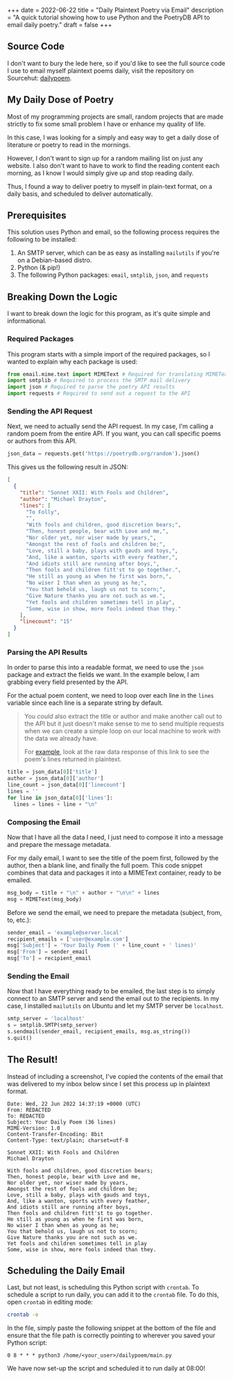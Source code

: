 +++
date = 2022-06-22
title = "Daily Plaintext Poetry via Email"
description = "A quick tutorial showing how to use Python and the PoetryDB API to email daily poetry."
draft = false
+++

## Source Code

I don't want to bury the lede here, so if you'd like to see the full source 
code I use to email myself plaintext poems daily, visit the repository on 
Sourcehut: [dailypoem](https://git.sr.ht/~kaizoku/dailypoem).

## My Daily Dose of Poetry

Most of my programming projects are small, random projects that are made 
strictly to fix some small problem I have or enhance my quality of life.

In this case, I was looking for a simply and easy way to get a daily dose of 
literature or poetry to read in the mornings.

However, I don't want to sign up for a random mailing list on just any website. 
I also don't want to have to work to find the reading content each morning, as I 
know I would simply give up and stop reading daily.

Thus, I found a way to deliver poetry to myself in plain-text format, on a daily 
basis, and scheduled to deliver automatically.

## Prerequisites

This solution uses Python and email, so the following process requires the 
following to be installed:

1. An SMTP server, which can be as easy as installing `mailutils` if you're on 
a Debian-based distro.
2. Python (& pip!)
3. The following Python packages: `email`, `smtplib`, `json`, and `requests`

## Breaking Down the Logic

I want to break down the logic for this program, as it's quite simple and 
informational.

### Required Packages

This program starts with a simple import of the required packages, so I wanted 
to explain why each package is used:

```python
from email.mime.text import MIMEText # Required for translating MIMEText
import smtplib # Required to process the SMTP mail delivery
import json # Required to parse the poetry API results
import requests # Required to send out a request to the API
```

### Sending the API Request

Next, we need to actually send the API request. In my case, I'm calling a random 
poem from the entire API. If you want, you can call specific poems or authors 
from this API.

```python
json_data = requests.get('https://poetrydb.org/random').json()
```

This gives us the following result in JSON:

```json
[
  {
    "title": "Sonnet XXII: With Fools and Children",
    "author": "Michael Drayton",
    "lines": [
      "To Folly",
      "",
      "With fools and children, good discretion bears;",
      "Then, honest people, bear with Love and me,",
      "Nor older yet, nor wiser made by years,",
      "Amongst the rest of fools and children be;",
      "Love, still a baby, plays with gauds and toys,",
      "And, like a wanton, sports with every feather,",
      "And idiots still are running after boys,",
      "Then fools and children fitt'st to go together.",
      "He still as young as when he first was born,",
      "No wiser I than when as young as he;",
      "You that behold us, laugh us not to scorn;",
      "Give Nature thanks you are not such as we.",
      "Yet fools and children sometimes tell in play",
      "Some, wise in show, more fools indeed than they."
    ],
    "linecount": "15"
  }
]
```

### Parsing the API Results

In order to parse this into a readable format, we need to use the `json` package 
and extract the fields we want. In the example below, I am grabbing every field 
presented by the API.

For the actual poem content, we need to loop over each line in the `lines` 
variable since each line is a separate string by default.

> You *could* also extract the title or author and make another call out to the 
> API but it just doesn't make sense to me to send multiple requests when we can 
> create a simple loop on our local machine to work with the data we already 
> have.
>
> For 
> [example](https://poetrydb.org/title/Sonnet%20XXII:%20With%20Fools%20and%20Children/lines.text), 
> look at the raw data response of this link to see the poem's lines returned 
> in plaintext.

```python
title = json_data[0]['title']
author = json_data[0]['author']
line_count = json_data[0]['linecount']
lines = ''
for line in json_data[0]['lines']:
  lines = lines + line + "\n"
```

### Composing the Email

Now that I have all the data I need, I just need to compose it into a message 
and prepare the message metadata.

For my daily email, I want to see the title of the poem first, followed by the 
author, then a blank line, and finally the full poem. This code snippet combines 
that data and packages it into a MIMEText container, ready to be emailed.

```python
msg_body = title + "\n" + author + "\n\n" + lines
msg = MIMEText(msg_body)
```

Before we send the email, we need to prepare the metadata (subject, from, to, 
etc.):

```python
sender_email = 'example@server.local'
recipient_emails = ['user@example.com']
msg['Subject'] = 'Your Daily Poem (' + line_count + ' lines)'
msg['From'] = sender_email
msg['To'] = recipient_email
```

### Sending the Email

Now that I have everything ready to be emailed, the last step is to simply 
connect to an SMTP server and send the email out to the recipients. In my case, 
I installed `mailutils` on Ubuntu and let my SMTP server be `localhost`.

```python
smtp_server = 'localhost'
s = smtplib.SMTP(smtp_server)
s.sendmail(sender_email, recipient_emails, msg.as_string())
s.quit()
```

## The Result!

Instead of including a screenshot, I've copied the contents of the email that 
was delivered to my inbox below since I set this process up in plaintext format.

```text
Date: Wed, 22 Jun 2022 14:37:19 +0000 (UTC)
From: REDACTED
To: REDACTED
Subject: Your Daily Poem (36 lines)
MIME-Version: 1.0
Content-Transfer-Encoding: 8bit
Content-Type: text/plain; charset=utf-8

Sonnet XXII: With Fools and Children
Michael Drayton

With fools and children, good discretion bears;
Then, honest people, bear with Love and me,
Nor older yet, nor wiser made by years,
Amongst the rest of fools and children be;
Love, still a baby, plays with gauds and toys,
And, like a wanton, sports with every feather,
And idiots still are running after boys,
Then fools and children fitt'st to go together.
He still as young as when he first was born,
No wiser I than when as young as he;
You that behold us, laugh us not to scorn;
Give Nature thanks you are not such as we.
Yet fools and children sometimes tell in play
Some, wise in show, more fools indeed than they.
```

## Scheduling the Daily Email

Last, but not least, is scheduling this Python script with `crontab`. To 
schedule a script to run daily, you can add it to the `crontab` file. To do 
this, open `crontab` in editing mode:

```bash
crontab -e
```

In the file, simply paste the following snippet at the bottom of the file and 
ensure that the file path is correctly pointing to wherever you saved your 
Python script:

```config
0 8 * * * python3 /home/<your_user>/dailypoem/main.py
```

We have now set-up the script and scheduled it to run daily at 08:00!
